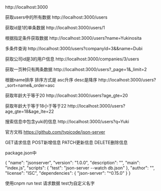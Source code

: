 http://localhost:3000


获取users中的所有数据
http://localhost:3000/users

获取id是1的单条数据
http://localhost:3000/users/1

根据指定条件获取数据
http://localhost:3000/users?name=Yukinosita

多条件查询
http://localhost:3000/users?companyId=3&&name=Dubi

获取公司id是3的用户信息
http://localhost:3000/companies/3/users

获取一页种只有两条数据
http://localhost:3000/users?_page=1&_limit=2


根据name排序 排序方式是 asc升序 desc是降序
http://localhost:3000/users?_sort=name&_order=asc


获取年龄大于等于20
http://localhost:3000/users?age_gte=20

获取年龄大于等于18小于等于22
http://localhost:3000/users?age_gte=18&age_lte=22

搜索信息中包含yuki的信息
http://localhost:3000/users?q=Yuki




官方文档
https://github.com/typicode/json-server


GET请求信息
POST新增信息
PATCH更新信息
DELETE删除信息


package.json中

{
  "name": "jsonserver",
  "version": "1.0.0",
  "description": "",
  "main": "index.js",
  "scripts": {
    "test": "json-server --watch db.json"
  },
  "author": "",
  "license": "ISC",
  "dependencies": {
    "json-server": "^0.15.0"
  }
}


使用cnpm run test 请求数据 test为自定义名字

